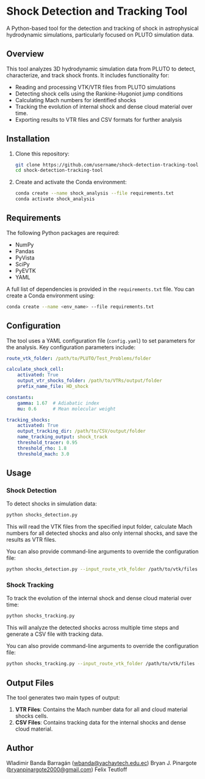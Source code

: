 # Shock Detection and Tracking Tool

A Python-based tool for the detection and tracking of shock in astrophysical hydrodynamic simulations, particularly focused on PLUTO simulation data.

## Overview

This tool analyzes 3D hydrodynamic simulation data from PLUTO to detect, characterize, and track shock fronts. It includes functionality for:

- Reading and processing VTK/VTR files from PLUTO simulations
- Detecting shock cells using the Rankine-Hugoniot jump conditions
- Calculating Mach numbers for identified shocks
- Tracking the evolution of internal shock and dense cloud material over time.
- Exporting results to VTR files and CSV formats for further analysis

## Installation

1. Clone this repository:
   ```bash
   git clone https://github.com/username/shock-detection-tracking-tool.git
   cd shock-detection-tracking-tool
   ```

2. Create and activate the Conda environment:
   ```bash
   conda create --name shock_analysis --file requirements.txt
   conda activate shock_analysis
   ```

## Requirements

The following Python packages are required:

- NumPy
- Pandas
- PyVista
- SciPy
- PyEVTK
- YAML

A full list of dependencies is provided in the `requirements.txt` file. You can create a Conda environment using:

```bash
conda create --name <env_name> --file requirements.txt
```

## Configuration

The tool uses a YAML configuration file (`config.yaml`) to set parameters for the analysis. Key configuration parameters include:

```yaml
route_vtk_folder: /path/to/PLUTO/Test_Problems/folder

calculate_shock_cell:
    activated: True
    output_vtr_shocks_folder: /path/to/VTRs/output/folder
    prefix_name_file: HD_shock

constants:
    gamma: 1.67  # Adiabatic index
    mu: 0.6      # Mean molecular weight

tracking_shocks:
    activated: True
    output_tracking_dir: /path/to/CSV/output/folder
    name_tracking_output: shock_track
    threshold_tracer: 0.95
    threshold_rho: 1.8
    threshold_mach: 3.0
```

## Usage

### Shock Detection

To detect shocks in simulation data:

```bash
python shocks_detection.py
```

This will read the VTK files from the specified input folder, calculate Mach numbers for all detected shocks and also only internal shocks, and save the results as VTR files.

You can also provide command-line arguments to override the configuration file:

```bash
python shocks_detection.py --input_route_vtk_folder /path/to/vtk/files --output_vtr_shocks_folder /path/to/output --prefix_name_file HD_shock --gamma 1.67
```

### Shock Tracking

To track the evolution of the internal shock and dense cloud material over time:

```bash
python shocks_tracking.py
```

This will analyze the detected shocks across multiple time steps and generate a CSV file with tracking data.

You can also provide command-line arguments to override the configuration file:

```bash
python shocks_tracking.py --input_route_vtk_folder /path/to/vtk/files --input_folder_mach /path/to/mach/files --name_mach_file HD_shock --output_tracking_dir /path/to/output --name_tracking_output shock_track --threshold_tracer 0.95 --threshold_rho 3.0 --threshold_mach 2.9
```

## Output Files

The tool generates two main types of output:

1. **VTR Files**: Contains the Mach number data for all and cloud material shocks cells.
2. **CSV Files**: Contains tracking data for the internal shocks and dense cloud material.

## Author

Wladimir Banda Barragán (wbanda@yachaytech.edu.ec)
Bryan J. Pinargote (bryanpinargote2000@gmail.com)
Felix Teutloff

